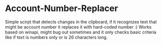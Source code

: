# Account-Number-Replacer
Simple scirpt that detects changes in the clipboard, if it recognizes text that might be account number it replaces it with hard-coded number :)
Works based on winapi, might bug out sometimes and it only checks basic criteria like if text is numbers only or is 26 characters long.
